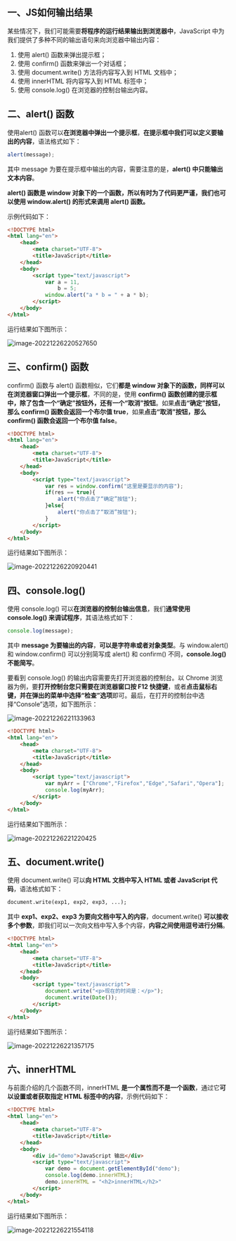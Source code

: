 ## 一、JS如何输出结果

某些情况下，我们可能需要**将程序的运行结果输出到浏览器中**，JavaScript 中为我们提供了多种不同的输出语句来向浏览器中输出内容：

1. 使用 alert() 函数来弹出提示框；
2. 使用 confirm() 函数来弹出一个对话框；
3. 使用 document.write() 方法将内容写入到 HTML 文档中；
4. 使用 innerHTML 将内容写入到 HTML 标签中；
5. 使用 console.log() 在浏览器的控制台输出内容。

## 二、alert() 函数

使用alert() 函数可以**在浏览器中弹出一个提示框**，**在提示框中我们可以定义要输出的内容**，语法格式如下：

```js
alert(message);
```

其中 message 为要在提示框中输出的内容，需要注意的是，**alert() 中只能输出文本内容**。

**alert() 函数是 window 对象下的一个函数，所以有时为了代码更严谨，我们也可以使用 window.alert() 的形式来调用 alert() 函数。**

示例代码如下：

```html
<!DOCTYPE html>
<html lang="en">
    <head>
        <meta charset="UTF-8">
        <title>JavaScript</title>
    </head>
    <body>
        <script type="text/javascript">
            var a = 11,
                b = 5;
            window.alert("a * b = " + a * b);
        </script>
    </body>
</html>
```

运行结果如下图所示：

![image-20221226220527650](9.Js输出语句.assets/image-20221226220527650.png)

## 三、confirm() 函数

confirm() 函数与 alert() 函数相似，它们**都是 window  对象下的函数，同样可以在浏览器窗口弹出一个提示框**，不同的是，使用 **confirm()  函数创建的提示框中，除了包含一个“确定”按钮外，还有一个“取消”按钮**。如果**点击“确定”按钮，那么 confirm() 函数会返回一个布尔值  true**，如果**点击“取消”按钮，那么 confirm() 函数会返回一个布尔值 false**。

```html
<!DOCTYPE html>
<html lang="en">
    <head>
        <meta charset="UTF-8">
        <title>JavaScript</title>
    </head>
    <body>
        <script type="text/javascript">
            var res = window.confirm("这里是要显示的内容");
            if(res == true){
                alert("你点击了“确定”按钮");
            }else{
                alert("你点击了“取消”按钮");
            }
        </script>
    </body>
</html>
```

运行结果如下图所示：

![image-20221226220920441](9.Js输出语句.assets/image-20221226220920441.png)

## 四、console.log()

使用 console.log() 可以**在浏览器的控制台输出信息**，我们**通常使用 console.log() 来调试程序**，其语法格式如下：

```js
console.log(message);
```

其中 **message 为要输出的内容**，**可以是字符串或者对象类型**。与 window.alert() 和 window.confirm() 可以分别简写成 alert() 和 confirm() 不同，**console.log() 不能简写**。

要看到 console.log() 的输出内容需要先打开浏览器的控制台。以 Chrome 浏览器为例，要**打开控制台您只需要在浏览器窗口按 F12 快捷键**，或者**点击鼠标右键，并在弹出的菜单中选择“检查”选项**即可。最后，在打开的控制台中选择“Console”选项，如下图所示：

![image-20221226221133963](9.Js输出语句.assets/image-20221226221133963.png)

```html
<!DOCTYPE html>
<html lang="en">
    <head>
        <meta charset="UTF-8">
        <title>JavaScript</title>
    </head>
    <body>
        <script type="text/javascript">
            var myArr = ["Chrome","Firefox","Edge","Safari","Opera"];
            console.log(myArr);
        </script>
    </body>
</html>
```

运行结果如下图所示：

![image-20221226221220425](9.Js输出语句.assets/image-20221226221220425.png)

## 五、document.write()

使用 document.write() 可以**向 HTML 文档中写入 HTML 或者 JavaScript 代码**，语法格式如下：

```html
document.write(exp1, exp2, exp3, ...);
```

其中 **exp1、exp2、exp3 为要向文档中写入的内容**，document.write() **可以接收多个参数**，即我们可以一次向文档中写入多个内容，**内容之间使用逗号进行分隔**。

```html
<!DOCTYPE html>
<html lang="en">
    <head>
        <meta charset="UTF-8">
        <title>JavaScript</title>
    </head>
    <body>
        <script type="text/javascript">
            document.write("<p>现在的时间是：</p>");
            document.write(Date());
        </script>
    </body>
</html>
```

运行结果如下图所示：

![image-20221226221357175](9.Js输出语句.assets/image-20221226221357175.png)

## 六、innerHTML

与前面介绍的几个函数不同，innerHTML **是一个属性而不是一个函数**，通过它**可以设置或者获取指定 HTML 标签中的内容**，示例代码如下：

```html
<!DOCTYPE html>
<html lang="en">
    <head>
        <meta charset="UTF-8">
        <title>JavaScript</title>
    </head>
    <body>
        <div id="demo">JavaScript 输出</div>
        <script type="text/javascript">
            var demo = document.getElementById("demo");
            console.log(demo.innerHTML);
            demo.innerHTML = "<h2>innerHTML</h2>"
        </script>
    </body>
</html>
```

运行结果如下图所示：

![image-20221226221554118](9.Js输出语句.assets/image-20221226221554118.png)